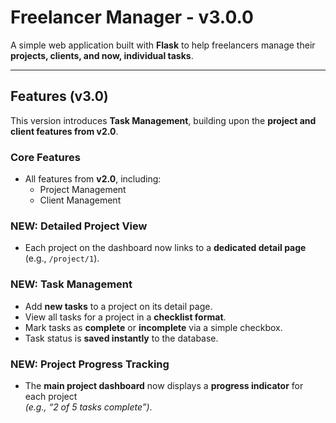 # Freelancer Manager - v3.0.0

A simple web application built with **Flask** to help freelancers manage their **projects, clients, and now, individual tasks**.

---

## Features (v3.0)

This version introduces **Task Management**, building upon the **project and client features from v2.0**.

### Core Features

- All features from **v2.0**, including:
  - Project Management
  - Client Management

### **NEW: Detailed Project View**

- Each project on the dashboard now links to a **dedicated detail page** (e.g., `/project/1`).

### **NEW: Task Management**

- Add **new tasks** to a project on its detail page.
- View all tasks for a project in a **checklist format**.
- Mark tasks as **complete** or **incomplete** via a simple checkbox.
- Task status is **saved instantly** to the database.

### **NEW: Project Progress Tracking**

- The **main project dashboard** now displays a **progress indicator** for each project  
  _(e.g., “2 of 5 tasks complete”)_.
